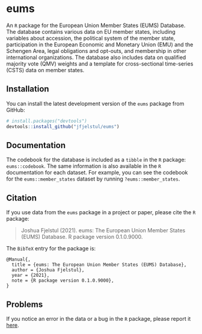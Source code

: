 # eums

An `R` package for the European Union Member States (EUMS) Database. The database contains various data on EU member states, including variables about accession, the political system of the member state, participation in the European Economic and Monetary Union (EMU) and the Schengen Area, legal obligations and opt-outs, and membership in other international organizations. The database also includes data on qualified majority vote (QMV) weights and a template for cross-sectional time-series (CSTS) data on member states. 

## Installation

You can install the latest development version of the `eums` package from GitHub:

```r
# install.packages("devtools")
devtools::install_github("jfjelstul/eums")
```

## Documentation

The codebook for the database is included as a `tibble` in the `R` package: `eums::codebook`. The same information is also available in the `R` documentation for each dataset. For example, you can see the codebook for the `eums::member_states` dataset by running `?eums::member_states`.

## Citation

If you use data from the `eums` package in a project or paper, please cite the `R` package:

> Joshua Fjelstul (2021). eums: The European Union Member States (EUMS) Database. R package version 0.1.0.9000.

The `BibTeX` entry for the package is:

```
@Manual{,
  title = {eums: The European Union Member States (EUMS) Database},
  author = {Joshua Fjelstul},
  year = {2021},
  note = {R package version 0.1.0.9000},
}
```

## Problems

If you notice an error in the data or a bug in the `R` package, please report it [here](https://github.com/jfjelstul/eums/issues).
